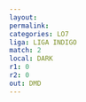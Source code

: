 ```yaml
---
layout: 
permalink: 
categories: LO7
liga: LIGA INDIGO
match: 2
local: DARK
r1: 0
r2: 0
out: DMD
---
```

